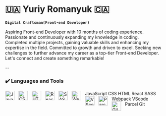 # 🇺🇦 Yuriy Romanyuk 🇨🇦

**`Digital Craftsman(Front-end Developer)`**

Aspiring Front-end Developer with 10 months of coding experience. Passionate and continuously expanding my knowledge in coding. Completed multiple projects, gaining valuable skills and enhancing my expertise in the field. Committed to growth and driven to excel. Seeking new challenges to further advance my career as a top-tier Front-end Developer. Let's connect and create something remarkable!

--

### ✔️ Languages and Tools

<img align="left" alt="JavaScript" width="30px" style="padding-right:10px;" src="https://example.com/javascript-icon.png" /> JavaScript
<img align="left" alt="CSS" width="30px" style="padding-right:10px;" src="https://fonts.googleapis.com/css2?family=Material+Symbols+Outlined:opsz,wght,FILL,GRAD@20..48,100..700,0..1,-50..200" /> CSS
<img align="left" alt="HTML" width="30px" style="padding-right:10px;" src="https://example.com/html-icon.png" /> HTML
<img align="left" alt="React" width="30px" style="padding-right:10px;" src="https://example.com/react-icon.png" /> React
<img align="left" alt="SASS" width="30px" style="padding-right:10px;" src="https://example.com/sass-icon.png" /> SASS
<img align="left" alt="Webpack" width="30px" style="padding-right:10px;" src="https://example.com/webpack-icon.png" /> Webpack
<img align="left" alt="VScode" width="30px" style="padding-right:10px;" src="https://example.com/vscode-icon.png" /> VScode
<img align="left" alt="Parcel" width="30px" style="padding-right:10px;" src="https://example.com/parcel-icon.png" /> Parcel
<img align="left" alt="Git" width="30px" style="padding-right:10px;" src="https://example.com/git-icon.png" /> Git
<br />

<!--
**Yuraro/Yuraro** is a ✨ _special_ ✨ repository because its `README.md` (this file) appears on your GitHub profile.

Here are some ideas to get you started:

- 🔭 I’m currently working on ...
- 🌱 I’m currently learning ...
- 👯 I’m looking to collaborate on ...
- 🤔 I’m looking for help with ...
- 💬 Ask me about ...
- 📫 How to reach me: ...
- 😄 Pronouns: ...
- ⚡ Fun fact: ...
  -->
